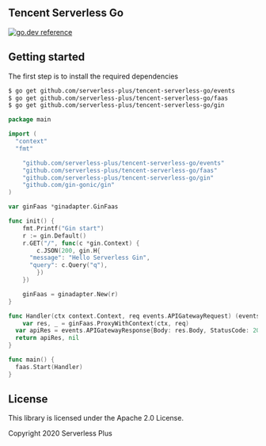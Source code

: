## Tencent Serverless Go

[![go.dev reference](https://img.shields.io/badge/go.dev-reference-007d9c?logo=go&logoColor=white&style=flat-square)](https://pkg.go.dev/github.com/serverless-plus/tencent-serverless-go/gin?tab=doc)

## Getting started

The first step is to install the required dependencies

```bash
$ go get github.com/serverless-plus/tencent-serverless-go/events
$ go get github.com/serverless-plus/tencent-serverless-go/faas
$ go get github.com/serverless-plus/tencent-serverless-go/gin
```

```go
package main

import (
  "context"
  "fmt"

	"github.com/serverless-plus/tencent-serverless-go/events"
	"github.com/serverless-plus/tencent-serverless-go/faas"
	"github.com/serverless-plus/tencent-serverless-go/gin"
	"github.com/gin-gonic/gin"
)

var ginFaas *ginadapter.GinFaas

func init() {
	fmt.Printf("Gin start")
	r := gin.Default()
	r.GET("/", func(c *gin.Context) {
		c.JSON(200, gin.H{
      "message": "Hello Serverless Gin",
      "query": c.Query("q"),
		})
	})

	ginFaas = ginadapter.New(r)
}

func Handler(ctx context.Context, req events.APIGatewayRequest) (events.APIGatewayResponse, error) {
	var res, _ = ginFaas.ProxyWithContext(ctx, req)
  var apiRes = events.APIGatewayResponse{Body: res.Body, StatusCode: 200, Headers: res.Headers}
  return apiRes, nil
}

func main() {
  faas.Start(Handler)
}
```

## License

This library is licensed under the Apache 2.0 License.

Copyright 2020 Serverless Plus

